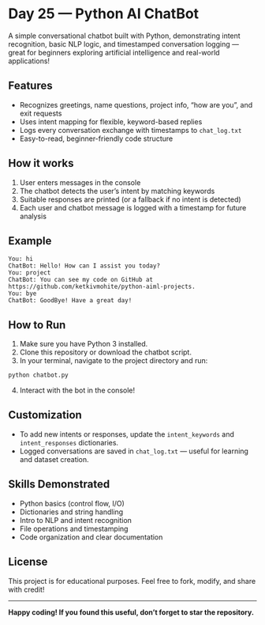# Day 25 — Python AI ChatBot

A simple conversational chatbot built with Python, demonstrating intent recognition, basic NLP logic, and timestamped conversation logging — great for beginners exploring artificial intelligence and real-world applications!

## Features

- Recognizes greetings, name questions, project info, “how are you”, and exit requests
- Uses intent mapping for flexible, keyword-based replies
- Logs every conversation exchange with timestamps to `chat_log.txt`
- Easy-to-read, beginner-friendly code structure


## How it works

1. User enters messages in the console
2. The chatbot detects the user’s intent by matching keywords
3. Suitable responses are printed (or a fallback if no intent is detected)
4. Each user and chatbot message is logged with a timestamp for future analysis

## Example

```
You: hi
ChatBot: Hello! How can I assist you today?
You: project
ChatBot: You can see my code on GitHub at https://github.com/ketkivmohite/python-aiml-projects.
You: bye
ChatBot: GoodBye! Have a great day!
```


## How to Run

1. Make sure you have Python 3 installed.
2. Clone this repository or download the chatbot script.
3. In your terminal, navigate to the project directory and run:
```bash
python chatbot.py
```

4. Interact with the bot in the console!

## Customization

- To add new intents or responses, update the `intent_keywords` and `intent_responses` dictionaries.
- Logged conversations are saved in `chat_log.txt` — useful for learning and dataset creation.


## Skills Demonstrated

- Python basics (control flow, I/O)
- Dictionaries and string handling
- Intro to NLP and intent recognition
- File operations and timestamping
- Code organization and clear documentation


## License

This project is for educational purposes. Feel free to fork, modify, and share with credit!

***

**Happy coding! If you found this useful, don’t forget to star the repository.**

